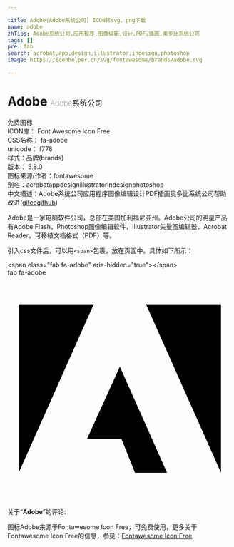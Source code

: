 ```yaml
---

title: Adobe(Adobe系统公司) ICON转svg、png下载
name: adobe
zhTips: Adobe系统公司,应用程序,图像编辑,设计,PDF,插画,奥多比系统公司
tags: []
pre: fab
search: acrobat,app,design,illustrator,indesign,photoshop
image: https://iconhelper.cn/svg/fontawesome/brands/adobe.svg

---
```


# Adobe  <small style="font-size: 60%;font-weight: 100">Adobe系统公司</small>


<div class="detail-page">
<p>
<span><span class="badge-success badge">免费图标</span> </span>
<br/>
<span>
ICON库：
<span class="badge-secondary badge">Font Awesome Icon Free</span> 
</span>
<br/>
<span>
CSS名称：
<span class="badge-secondary badge">fa-adobe</span> 
</span>
<br/>
<span>
unicode：
<span class="badge-secondary badge">f778</span> 
<copy-btn content='f778' btn-title=""></copy-btn>
<copy-btn :content='String.fromCodePoint(parseInt("f778", 16))' btn-title="复制U"></copy-btn>
</span><br/><span>样式：<span class="badge-light badge">品牌(brands)</span></span>
<br/>
<span>
版本：
<span class="badge-secondary badge">5.8.0</span> 
</span>
<br/>
<span>图标来源/作者：<span class="badge-light badge">fontawesome</span></span> 
<br/>
<span>别名：<span class="badge-light badge">acrobat</span><span class="badge-light badge">app</span><span class="badge-light badge">design</span><span class="badge-light badge">illustrator</span><span class="badge-light badge">indesign</span><span class="badge-light badge">photoshop</span></span><br/><span class="zh-detail">中文描述：<span class="badge-primary badge">Adobe系统公司</span><span class="badge-primary badge">应用程序</span><span class="badge-primary badge">图像编辑</span><span class="badge-primary badge">设计</span><span class="badge-primary badge">PDF</span><span class="badge-primary badge">插画</span><span class="badge-primary badge">奥多比系统公司</span><span class="help-link"><span>帮助改进</span>(<a href="https://gitee.com/liuwave/icon-helper/edit/master/json/fontawesome/brands/adobe.json" target="_blank" rel="noopener noreferrer">gitee</a><a href="https://github.com/liuwave/icon-helper/edit/master/json/fontawesome/brands/adobe.json" target="_blank" rel="noopener noreferrer">github</a></span>)</span><br/>
</p>
</div><div class="description description alert alert-light">Adobe是一家电脑软件公司，总部在美国加利福尼亚州。Adobe公司的明星产品有Adobe Flash，Photoshop图像编辑软件，Illustrator矢量图编辑器，Acrobat Reader，可移植文档格式（PDF）等。</div>
<div class="alert alert-dark">
  <i class="fab fa-adobe fa-xs"></i>
  <i class="fab fa-adobe fa-sm"></i>
  <i class="fab fa-adobe fa-lg"></i>
  <i class="fab fa-adobe fa-2x"></i>
  <i class="fab fa-adobe fa-3x"></i>
  <i class="fab fa-adobe fa-5x"></i>
  <i class="fab fa-adobe fa-7x"></i>
</div>
<div>
  <p>引入css文件后，可以用<code>&lt;span&gt;</code>包裹，放在页面中。具体如下所示：    
  </p>
  <div class="alert alert-primary" style="font-size: 14px">
    &lt;span class="fab fa-adobe" aria-hidden="true"&gt;&lt;/span&gt;
    <copy-btn content='<span class="fab fa-adobe" aria-hidden="true"></span>'></copy-btn>
  </div>
  <div class="alert alert-secondary">
    <i class="fab fa-adobe"
    style="font-size: 24px"
    aria-hidden="true"></i> fab fa-adobe
    <copy-btn content="fab fa-adobe" btn-title="复制图标名称"></copy-btn>
  </div>
</div>
<div id="svg" class="svg-wrap">
<svg xmlns="http://www.w3.org/2000/svg" viewBox="0 0 512 512"><path d="M315.5 64h170.9v384L315.5 64zm-119 0H25.6v384L196.5 64zM256 206.1L363.5 448h-73l-30.7-76.8h-78.7L256 206.1z"/></svg>
</div>
<detail full-name='fa-adobe'></detail>
<div class="icon-detail__container">
<p>关于“<b>Adobe</b>”的评论:</p>
</div>
<Vssue title="关于“Adobe”的评论" />    
<div><p>图标Adobe来源于Fontawesome Icon Free，可免费使用，更多关于  Fontawesome Icon Free的信息，参见：<a target="_blank" href="https://iconhelper.cn/fontawesome.html">Fontawesome Icon Free</a>
</p></div>
